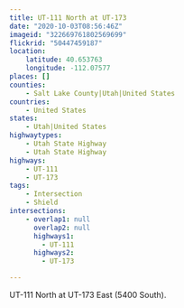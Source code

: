 ```yaml
---
title: UT-111 North at UT-173
date: "2020-10-03T08:56:46Z"
imageid: "322669761802569699"
flickrid: "50447459187"
location:
    latitude: 40.653763
    longitude: -112.07577
places: []
counties:
    - Salt Lake County|Utah|United States
countries:
    - United States
states:
    - Utah|United States
highwaytypes:
    - Utah State Highway
    - Utah State Highway
highways:
    - UT-111
    - UT-173
tags:
    - Intersection
    - Shield
intersections:
    - overlap1: null
      overlap2: null
      highways1:
        - UT-111
      highways2:
        - UT-173

---
```

UT-111 North at UT-173 East (5400 South).